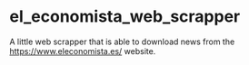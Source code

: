 # el_economista_web_scrapper
A little web scrapper that is able to download news from the https://www.eleconomista.es/ website.

